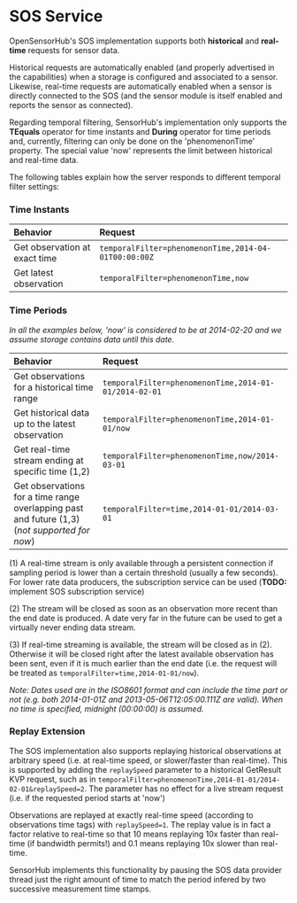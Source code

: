 SOS Service
===

OpenSensorHub's SOS implementation supports both **historical** and **real-time** requests for sensor data.

Historical requests are automatically enabled (and properly advertised in the capabilities) when a storage is configured and associated to a sensor. Likewise, real-time requests are automatically enabled when a sensor is directly connected to the SOS (and the sensor module is itself enabled and reports the sensor as connected).

Regarding temporal filtering, SensorHub's implementation only supports the **TEquals** operator for time instants and **During** operator for time periods and, currently, filtering can only be done on the 'phenomenonTime' property. The special value 'now' represents the limit between historical and real-time data.

The following tables explain how the server responds to different temporal filter settings:


### Time Instants
| **Behavior** | **Request** |
|:-------------|:------------|
| Get observation at exact time | `temporalFilter=phenomenonTime,2014-04-01T00:00:00Z` |
| Get latest observation        | `temporalFilter=phenomenonTime,now`                  |


### Time Periods
*In all the examples below, 'now' is considered to be at 2014-02-20 and we assume storage contains data until this date.*

| **Behavior** | **Request** |
|:-------------|:------------|
| Get observations for a historical time range      | `temporalFilter=phenomenonTime,2014-01-01/2014-02-01` |
| Get historical data up to the latest observation  | `temporalFilter=phenomenonTime,2014-01-01/now`        |
| Get real-time stream ending at specific time (1,2)  | `temporalFilter=phenomenonTime,now/2014-03-01`      |
| Get observations for a time range overlapping past and future (1,3) (*not supported for now*) | `temporalFilter=time,2014-01-01/2014-03-01` |

(1) A real-time stream is only available through a persistent connection if sampling period is lower than a certain threshold (usually a few seconds). For lower rate data producers, the subscription service can be used (**TODO:** implement SOS subscription service)

(2) The stream will be closed as soon as an observation more recent than the end date is produced. A date very far in the future can be used to get a virtually never ending data stream.

(3) If real-time streaming is available, the stream will be closed as in (2). Otherwise it will be closed right after the latest available observation has been sent, even if it is much earlier than the end date (i.e. the request will be treated as `temporalFilter=time,2014-01-01/now`).

*Note: Dates used are in the ISO8601 format and can include the time part or not (e.g. both 2014-01-01Z and 2013-05-06T12:05:00.111Z are valid). When no time is specified, midnight (00:00:00) is assumed.*


### Replay Extension
The SOS implementation also supports replaying historical observations at arbitrary speed (i.e. at real-time speed, or slower/faster than real-time). This is supported by adding the `replaySpeed` parameter to a historical GetResult KVP request, such as in `temporalFilter=phenomenonTime,2014-01-01/2014-02-01&replaySpeed=2`. The parameter has no effect for a live stream request (i.e. if the requested period starts at 'now')

Observations are replayed at exactly real-time speed (according to observations time tags) with `replaySpeed=1`. The replay value is in fact a factor relative to real-time so that 10 means replaying 10x faster than real-time (if bandwidth permits!) and 0.1 means replaying 10x slower than real-time.

SensorHub implements this functionality by pausing the SOS data provider thread just the right amount of time to match the period infered by two successive measurement time stamps.

